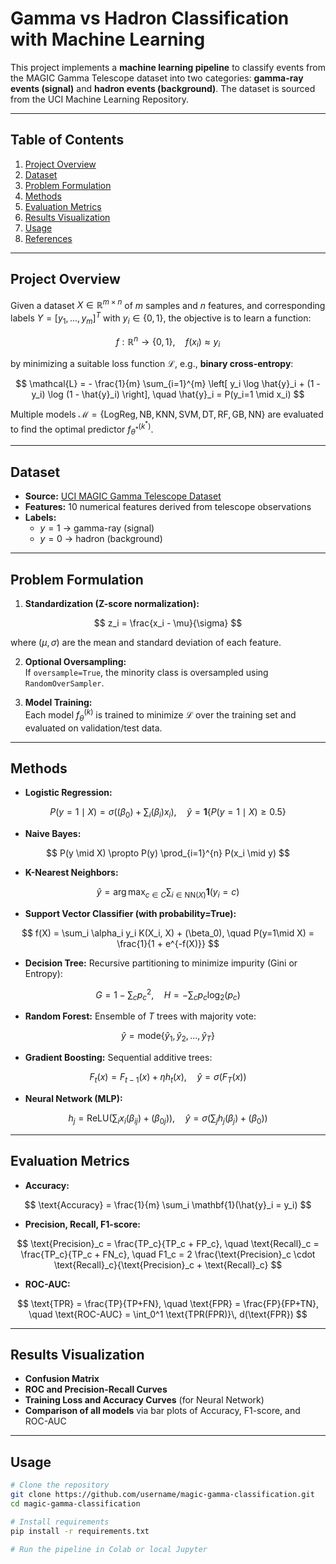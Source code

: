 # Gamma vs Hadron Classification with Machine Learning

This project implements a **machine learning pipeline** to classify events from the MAGIC Gamma Telescope dataset into two categories: **gamma-ray events (signal)** and **hadron events (background)**. The dataset is sourced from the UCI Machine Learning Repository.

---

## Table of Contents
1. [Project Overview](#project-overview)
2. [Dataset](#dataset)
3. [Problem Formulation](#problem-formulation)
4. [Methods](#methods)
5. [Evaluation Metrics](#evaluation-metrics)
6. [Results Visualization](#results-visualization)
7. [Usage](#usage)
8. [References](#references)

---

## Project Overview

Given a dataset $X \in \mathbb{R}^{m \times n}$ of $m$ samples and $n$ features, and corresponding labels $Y = [y_1, ..., y_m]^T$ with $y_i \in \{0,1\}$, the objective is to learn a function:

$$
f: \mathbb{R}^n \rightarrow \{0,1\}, \quad f(x_i) \approx y_i
$$

by minimizing a suitable loss function $\mathcal{L}$, e.g., **binary cross-entropy**:

$$
\mathcal{L} = - \frac{1}{m} \sum_{i=1}^{m} \left[ y_i \log \hat{y}_i + (1 - y_i) \log (1 - \hat{y}_i) \right], \quad \hat{y}_i = P(y_i=1 \mid x_i)
$$

Multiple models $\mathcal{M} = \{ \text{LogReg}, \text{NB}, \text{KNN}, \text{SVM}, \text{DT}, \text{RF}, \text{GB}, \text{NN} \}$ are evaluated to find the optimal predictor $f_{\theta^*}^{(k^*)}$.

---

## Dataset

- **Source:** [UCI MAGIC Gamma Telescope Dataset](https://archive.ics.uci.edu/dataset/159/magic+gamma+telescope)  
- **Features:** 10 numerical features derived from telescope observations  
- **Labels:**  
  - $y=1$ → gamma-ray (signal)  
  - $y=0$ → hadron (background)

---

## Problem Formulation

1. **Standardization (Z-score normalization):**

$$
z_i = \frac{x_i - \mu}{\sigma}
$$

where $(\mu, \sigma)$ are the mean and standard deviation of each feature.

2. **Optional Oversampling:**  
If `oversample=True`, the minority class is oversampled using `RandomOverSampler`.

3. **Model Training:**  
Each model $f_\theta^{(k)}$ is trained to minimize $\mathcal{L}$ over the training set and evaluated on validation/test data.

---

## Methods

- **Logistic Regression:**  

$$
P(y=1 \mid X) = \sigma\Big((\beta_0) + \sum_i (\beta_i)x_i \Big), \quad \hat{y} = \mathbf{1}\{P(y=1\mid X) \ge 0.5\}
$$

- **Naive Bayes:**  

$$
P(y \mid X) \propto P(y) \prod_{i=1}^{n} P(x_i \mid y)
$$

- **K-Nearest Neighbors:**  

$$
\hat{y} = \arg\max_{c \in C} \sum_{i \in \text{NN}(X)} \mathbf{1}(y_i = c)
$$

- **Support Vector Classifier (with probability=True):**  

$$
f(X) = \sum_i \alpha_i y_i K(X_i, X) + (\beta_0), \quad P(y=1\mid X) = \frac{1}{1 + e^{-f(X)}}
$$

- **Decision Tree:** Recursive partitioning to minimize impurity (Gini or Entropy):

$$
G = 1 - \sum_c p_c^2, \quad H = - \sum_c p_c \log_2(p_c)
$$

- **Random Forest:** Ensemble of $T$ trees with majority vote:

$$
\hat{y} = \text{mode}\{\hat{y}_1, \hat{y}_2, ..., \hat{y}_T\}
$$

- **Gradient Boosting:** Sequential additive trees:

$$
F_t(x) = F_{t-1}(x) + \eta h_t(x), \quad \hat{y} = \sigma(F_T(x))
$$

- **Neural Network (MLP):**  

$$
h_j = \text{ReLU}\Big(\sum_i x_i (\beta_{ij}) + (\beta_{0j})\Big), \quad
\hat{y} = \sigma\Big(\sum_j h_j (\beta_j) + (\beta_0)\Big)
$$

---

## Evaluation Metrics

- **Accuracy:**  

$$
\text{Accuracy} = \frac{1}{m} \sum_i \mathbf{1}(\hat{y}_i = y_i)
$$

- **Precision, Recall, F1-score:**

$$
\text{Precision}_c = \frac{TP_c}{TP_c + FP_c}, \quad
\text{Recall}_c = \frac{TP_c}{TP_c + FN_c}, \quad
F1_c = 2 \frac{\text{Precision}_c \cdot \text{Recall}_c}{\text{Precision}_c + \text{Recall}_c}
$$

- **ROC-AUC:**

$$
\text{TPR} = \frac{TP}{TP+FN}, \quad
\text{FPR} = \frac{FP}{FP+TN}, \quad
\text{ROC-AUC} = \int_0^1 \text{TPR(FPR)}\, d(\text{FPR})
$$

---

## Results Visualization

- **Confusion Matrix**  
- **ROC and Precision-Recall Curves**  
- **Training Loss and Accuracy Curves** (for Neural Network)  
- **Comparison of all models** via bar plots of Accuracy, F1-score, and ROC-AUC

---

## Usage

```bash
# Clone the repository
git clone https://github.com/username/magic-gamma-classification.git
cd magic-gamma-classification

# Install requirements
pip install -r requirements.txt

# Run the pipeline in Colab or local Jupyter
